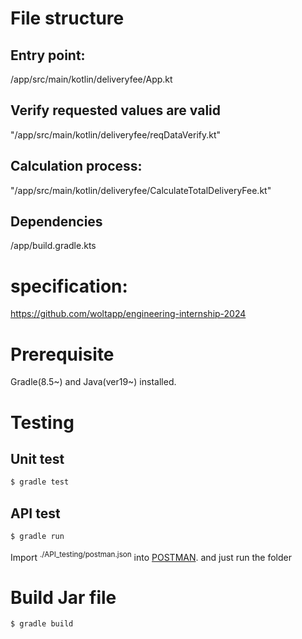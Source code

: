 # File structure
## Entry point: 
/app/src/main/kotlin/deliveryfee/App.kt
## Verify requested values are valid
"/app/src/main/kotlin/deliveryfee/reqDataVerify.kt"
## Calculation process:
"/app/src/main/kotlin/deliveryfee/CalculateTotalDeliveryFee.kt"
## Dependencies
/app/build.gradle.kts

# specification:
https://github.com/woltapp/engineering-internship-2024

# Prerequisite
Gradle(8.5~) and Java(ver19~) installed.

# Testing
## Unit test 
```bash
$ gradle test
```
## API test
```bash
$ gradle run
```
Import <sup>./API_testing/postman.json</sup> into [POSTMAN](https://www.postman.com/).
and just run the folder

# Build Jar file
```bash
$ gradle build
```


